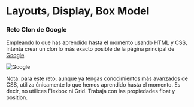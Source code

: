# Layouts, Display, Box Model

### Reto Clon de Google

Empleando lo que has aprendido hasta el momento usando HTML y CSS, intenta crear un clon lo más exacto posible de la página principal de [Google](https://google.com).

![Google](https://i.imgur.com/AXlJW5O.png)

Nota: para este reto, aunque ya tengas conocimientos más avanzados de CSS, utiliza únicamente lo que hemos aprendido hasta el momento. Es decir, no utilices Flexbox ni Grid. Trabaja con las propiedades float y position.
